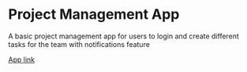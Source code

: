 # Project Management App

A basic project management app for users to login and create different tasks for the team with notifications feature

[App link](https://project-management-app-e3eb1.web.app/signin)
